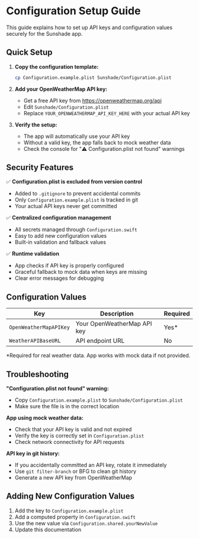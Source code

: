# Configuration Setup Guide

This guide explains how to set up API keys and configuration values securely for the Sunshade app.

## Quick Setup

1. **Copy the configuration template:**
   ```bash
   cp Configuration.example.plist Sunshade/Configuration.plist
   ```

2. **Add your OpenWeatherMap API key:**
   - Get a free API key from https://openweathermap.org/api
   - Edit `Sunshade/Configuration.plist`
   - Replace `YOUR_OPENWEATHERMAP_API_KEY_HERE` with your actual API key

3. **Verify the setup:**
   - The app will automatically use your API key
   - Without a valid key, the app falls back to mock weather data
   - Check the console for "⚠️ Configuration.plist not found" warnings

## Security Features

✅ **Configuration.plist is excluded from version control**
- Added to `.gitignore` to prevent accidental commits
- Only `Configuration.example.plist` is tracked in git
- Your actual API keys never get committed

✅ **Centralized configuration management**
- All secrets managed through `Configuration.swift`
- Easy to add new configuration values
- Built-in validation and fallback values

✅ **Runtime validation**
- App checks if API key is properly configured
- Graceful fallback to mock data when keys are missing
- Clear error messages for debugging

## Configuration Values

| Key | Description | Required |
|-----|-------------|----------|
| `OpenWeatherMapAPIKey` | Your OpenWeatherMap API key | Yes* |
| `WeatherAPIBaseURL` | API endpoint URL | No |

*Required for real weather data. App works with mock data if not provided.

## Troubleshooting

**"Configuration.plist not found" warning:**
- Copy `Configuration.example.plist` to `Sunshade/Configuration.plist`
- Make sure the file is in the correct location

**App using mock weather data:**
- Check that your API key is valid and not expired
- Verify the key is correctly set in `Configuration.plist`
- Check network connectivity for API requests

**API key in git history:**
- If you accidentally committed an API key, rotate it immediately
- Use `git filter-branch` or BFG to clean git history
- Generate a new API key from OpenWeatherMap

## Adding New Configuration Values

1. Add the key to `Configuration.example.plist`
2. Add a computed property in `Configuration.swift`
3. Use the new value via `Configuration.shared.yourNewValue`
4. Update this documentation